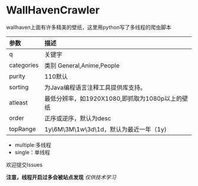 # WallHavenCrawler
wallhaven上面有许多精美的壁纸，这里用python写了多线程的爬虫脚本

| 参数     | 描述                                            |
| :--------- | :---------------------------------------------- |
| q          | 关键字                                          |
| categories | 类别 General,Anime,People                       |
| purity     | 110默认                                         |
| sorting    | 为Java编程语言注释工具提供库支持。              |
| atleast    | 最低分辨率，如1920X1080,即抓取为1080p以上的壁纸 |
| order      | 正序或逆序，默认为desc                          |
| topRange   | 1y\6M\3M\1w\3d\1d，默认为最近一年（1y)          |
- multiple:多线程
- single：单线程

欢迎提交Issues

**注意，线程开启过多会被站点发现**
*仅供技术学习*
